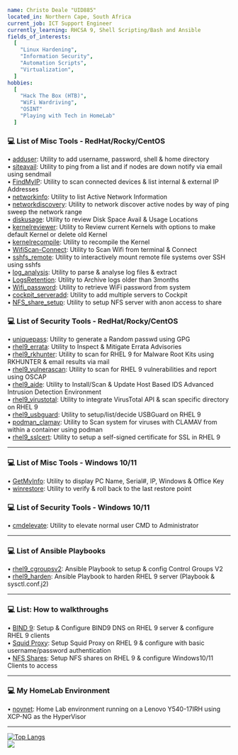 ```yaml
name: Christo Deale "UID885"
located_in: Northern Cape, South Africa
current_job: ICT Support Engineer
currently_learning: RHCSA 9, Shell Scripting/Bash and Ansible
fields_of_interests:
  [
    "Linux Hardening",
    "Information Security",
    "Automation Scripts",
    "Virtualization",
  ]
hobbies: 
  [
    "Hack The Box (HTB)", 
    "WiFi Wardriving",
    "OSINT" 
    "Playing with Tech in HomeLab"
  ]
```
### 💻 List of Misc Tools - RedHat/Rocky/CentOS
• [adduser](https://github.com/uid885/adduser/blob/main/adduser.sh): Utility to add username, password, shell & home directory <br>
• [siteavail](https://github.com/uid885/siteavail/blob/main/siteavail.sh): Utility to ping from a list and if nodes are down notify via email using sendmail <br>
• [FindMyIP](https://github.com/uid885/FindMyIP/blob/main/FindMyIP.sh): Utility to scan connected devices & list internal & external IP Addresses <br>
• [networkinfo](https://github.com/uid885/networkinfo/blob/main/networkinfo.sh): Utility to list Active Network Information <br>
• [networkdiscovery](https://github.com/uid885/networkdiscovery/blob/main/networkdiscovery.sh): Utility to network discover active nodes by way of ping sweep the network range <br>
• [diskusage](https://github.com/uid885/diskusage/blob/main/diskusage.sh): Utility to review Disk Space Avail & Usage Locations <br>
• [kernelreviewer](https://github.com/uid885/kernelreviewer/blob/main/kernelreviewer.sh): Utility to Review current Kernels with options to make default Kernel or delete old Kernel <br>
• [kernelrecompile](https://github.com/uid885/kernelrecompile/blob/main/kernelrecompile.sh): Utility to recompile the Kernel <br>
• [WifiScan-Connect](https://github.com/uid885/WifiScan-Connect/blob/main/WifiScan-Connect.sh): Utility to Scan Wifi from terminal & Connect <br>
• [sshfs_remote](https://github.com/uid885/sshfs_remote/blob/main/sshfs_remote.sh): Utility to interactively mount remote file systems over SSH using sshfs <br>
• [log_analysis](https://github.com/uid885/log_analysis/blob/main/log_analysis.sh): Utility to parse & analyse log files & extract <br>
• [LogsRetention](https://github.com/uid885/LogsRetention/blob/main/LogsRetention.sh): Utility to Archive logs older than 3months <br>
• [Wifi_password](https://github.com/uid885/Wifi_password/blob/main/Wifi_password.sh): Utility to retrieve WiFi password from system <br>
• [cockpit_serveradd](https://github.com/uid885/cockpit_serversadd/blob/main/cockpit_serveradd.sh): Utility to add multiple servers to Cockpit<br>
• [NFS_share_setup](https://github.com/uid885/NFS_share/blob/main/NFS_share_setup.sh): Utility to setup NFS server with anon access to share <br>

### 💻 List of Security Tools - RedHat/Rocky/CentOS
• [uniquepass](https://github.com/uid885/uniquepass/blob/main/uniquepass.sh):  Utility to generate a Random passwd using GPG <br>
• [rhel9_errata](https://github.com/uid885/rhel9_errata/blob/main/rhel9_errata.sh): Utility to Inspect & Mitigate Errata Advisories <br>
• [rhel9_rkhunter](https://github.com/uid885/rhel9_rkhunter/blob/main/rhel9_rkhunter.sh): Utility to scan for RHEL 9 for Malware Root Kits using RKHUNTER & email results via mail <br>
• [rhel9_vulnerascan](https://github.com/uid885/rhel9_vulnerascan/blob/main/rhel9_vulnerascan.sh): Utility to scan for RHEL 9 vulnerabilities and report using OSCAP <br>
• [rhel9_aide](https://github.com/uid885/rhel9_aide/blob/main/rhel9_aide.sh): Utility to Install/Scan & Update Host Based IDS Advanced Intrusion Detection Environment <br>
• [rhel9_virustotal](https://github.com/uid885/rhel9_virustotal/blob/main/rhel9_virustotal.sh): Utility to integrate VirusTotal API & scan specific directory on RHEL 9 <br>
• [rhel9_usbguard](https://github.com/uid885/rhel9_usbguard/blob/main/rhel9_usbguard.sh): Utility to setup/list/decide USBGuard on RHEL 9 <br>
• [podman_clamav](https://github.com/uid885/podman_clamav/blob/main/podman_clamav.sh): Utility to Scan system for viruses with CLAMAV from within a container using podman <br>
• [rhel9_sslcert](https://github.com/uid885/rhel9_sslcert/blob/main/rhel9_sslcert.sh): Utility to setup a self-signed certificate for SSL in RHEL 9 <br>
* * * * *
### 💻 List of Misc Tools - Windows 10/11
• [GetMyInfo](https://github.com/uid885/GetMyInfo/blob/main/GetMyInfo.bat): Utility to display PC Name, Serial#, IP, Windows & Office Key <br>
• [winrestore](https://github.com/uid885/winrestore/blob/main/winrestore.ps1): Utility to verify & roll back to the last restore point <br>

### 💻 List of Security Tools - Windows 10/11
• [cmdelevate](https://github.com/uid885/cmdelevate/blob/main/cmdelevate.bat): Utility to elevate normal user CMD to Administrator <br>
* * * * *
### 💻 List of Ansible Playbooks
• [rhel9_cgroupsv2](https://github.com/uid885/rhel9_cgroupsv2/blob/main/rhel9_cgroupsv2.yml): Ansible Playbook to setup & config Control Groups V2 <br>
• [rhel9_harden](https://github.com/uid885/rhel9_harden/tree/main): Ansible Playbook to harden RHEL 9 server (Playbook & sysctl.conf.j2) <br>
* * * * *
### 💻 List: How to walkthroughs
• [BIND 9](https://github.com/uid885/Setup-Bind9/blob/main/Bind9.md): Setup & Configure BIND9 DNS on RHEL 9 server & configure RHEL 9 clients <br>
• [Squid Proxy](https://github.com/uid885/SquidProxy/blob/main/squid.md): Setup Squid Proxy on RHEL 9 & configure with basic username/password authentication <br>
• [NFS Shares](https://github.com/uid885/NFS_shares/blob/main/NFS_shares.md): Setup NFS shares on RHEL 9 & configure Windows10/11 Clients to access <br>
* * * * *
### 💻 My HomeLab Environment
• [novnet](https://github.com/uid885/novnet/blob/main/novnet.md): Home Lab environment running on a Lenovo Y540-17IRH using XCP-NG as the HyperVisor
* * * * *
[![Top Langs](https://github-readme-stats.vercel.app/api/top-langs/?username=uid885)](https://github.com/anuraghazra/github-readme-stats) <br>
<a href="https://wigle.net">
<img border="0" src="https://wigle.net/bi/PRKw7JjzLNBm+3oDkWsfzQ.png">
</a>
